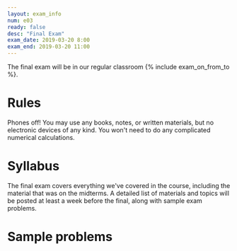 ```yaml
---
layout: exam_info
num: e03
ready: false
desc: "Final Exam"
exam_date: 2019-03-20 8:00
exam_end: 2019-03-20 11:00
---
```


The final exam will be in our regular classroom {% include exam_on_from_to %}.

# Rules

Phones off!
You may use any books, notes, or written materials, 
but no electronic devices of any kind. 
You won't need to do any complicated numerical calculations.


# Syllabus

The final exam covers everything we've covered in the course,
including the material that was on the midterms.  A detailed list
of materials and topics will be posted at least a week before
the final, along with sample exam problems.

# Sample problems

